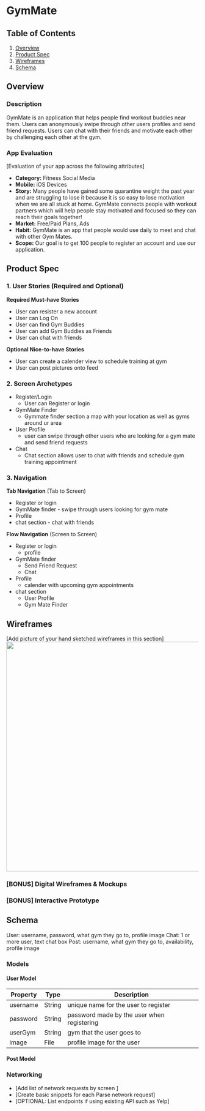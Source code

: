 # GymMate

## Table of Contents
1. [Overview](#Overview)
1. [Product Spec](#Product-Spec)
1. [Wireframes](#Wireframes)
2. [Schema](#Schema)

## Overview
### Description
GymMate is an application that helps people find workout buddies near them. Users can anonymously swipe through other users profiles and send friend requests. Users can chat with their friends and motivate each other by challenging each other at the gym.    

### App Evaluation
[Evaluation of your app across the following attributes]
- **Category:** Fitness Social Media
- **Mobile:** iOS Devices
- **Story:** Many people have gained some quarantine weight the past year and are struggling to lose it because it is so easy to lose motivation when we are all stuck at home. GymMate connects people with workout partners which will help people stay motivated and focused so they can reach their goals together!
- **Market:** Free/Paid Plans, Ads 
- **Habit:** GymMate is an app that people would use daily to meet and chat with other Gym Mates. 
- **Scope:** Our goal is to get 100 people to register an account and use our application. 

## Product Spec

### 1. User Stories (Required and Optional)

**Required Must-have Stories**

* User can resister a new account
* User can Log On
* User can find Gym Buddies
* User can add Gym Buddies as Friends
* User can chat with friends
 

**Optional Nice-to-have Stories**

* User can create a calender view to schedule training at gym
* User can post pictures onto feed 

### 2. Screen Archetypes

* Register/Login
   * User can Register or login
* GymMate Finder  
   * Gymmate finder section a map with your location as well as gyms around ur area
* User Profile
   * user can swipe through other users who are looking for a gym mate and send friend requests
* Chat 
   * Chat section allows user to chat with friends and schedule gym training appointment

### 3. Navigation

**Tab Navigation** (Tab to Screen)

* Register or login
* GymMate finder - swipe through users looking for gym mate
* Profile
* chat section - chat with friends

**Flow Navigation** (Screen to Screen)

* Register or login
  * profile
* GymMate finder
  * Send Friend Request
  * Chat 
* Profile
  * calender with upcoming gym appointments
* chat section
  * User Profile
  * Gym Mate Finder

## Wireframes
[Add picture of your hand sketched wireframes in this section]
<img src="https://user-images.githubusercontent.com/69356399/114112182-dbd50d80-98a9-11eb-9cc5-1d39487fb139.png" width=600>

### [BONUS] Digital Wireframes & Mockups

### [BONUS] Interactive Prototype

## Schema 
User: username, password, what gym they go to, profile image
Chat: 1 or more user, text chat box
Post: username, what gym they go to, availability, profile image
### Models
#### User Model
|Property|Type|Description|
|--------|----|-----------|
|username|String|unique name for the user to register|
|password|String|password made by the user when registering|
|userGym|String|gym that the user goes to|
|image|File|profile image for the user|

#### Post Model

### Networking
- [Add list of network requests by screen ]
- [Create basic snippets for each Parse network request]
- [OPTIONAL: List endpoints if using existing API such as Yelp]
